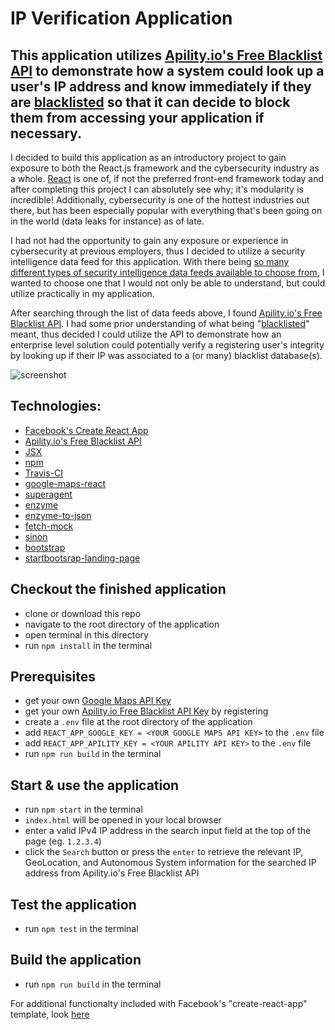 # IP Verification Application 

## This application utilizes [Apility.io's Free Blacklist API](https://apility.io/) to demonstrate how a system could look up a user's IP address and know immediately if they are [blacklisted](https://www.whatismyip.com/why-is-my-ip-blacklisted/) so that it can decide to block them from accessing your application if necessary.

I decided to build this application as an introductory project to gain exposure to both the React.js framework and the cybersecurity industry as a whole.  [React](https://reactjs.org/) is one of, if not the preferred front-end framework today and after completing this project I can absolutely see why; it's modularity is incredible!  Additionally, cybersecurity is one of the hottest industries out there, but has been especially popular with everything that's been going on in the world (data leaks for instance) as of late.  

I had not had the opportunity to gain any exposure or experience in cybersecurity at previous employers, thus I decided to utilize a security intelligence data feed for this application.  With there being [so many different types of security intelligence data feeds available to choose from](https://github.com/hslatman/awesome-threat-intelligence), I wanted to choose one that I would not only be able to understand, but could utilize practically in my application.  

After searching through the list of data feeds above, I found [Apility.io's Free Blacklist API](https://apility.io/).  I had some prior understanding of what being "[blacklisted](https://www.whatismyip.com/why-is-my-ip-blacklisted/)" meant, thus decided I could utilize the API to demonstrate how an enterprise level solution could potentially verify a registering user's integrity by looking up if their IP was associated to a (or many) blacklist database(s).

![screenshot](https://github.com/clfolmar/travis-react-ipverifier/blob/master/screenshot.jpg)

## Technologies:
- [Facebook's Create React App](https://github.com/facebookincubator/create-react-app)
- [Apility.io's Free Blacklist API](https://apility.io/apidocs/)
- [JSX](https://jsx.github.io/)
- [npm](https://github.com/npm/npm)
- [Travis-CI](https://travis-ci.com/)
- [google-maps-react](https://www.npmjs.com/package/google-maps-react)
- [superagent](https://visionmedia.github.io/superagent/)
- [enzyme](https://github.com/airbnb/enzyme)
- [enzyme-to-json](https://github.com/adriantoine/enzyme-to-json)
- [fetch-mock](https://github.com/wheresrhys/fetch-mock)
- [sinon](http://sinonjs.org/)
- [bootstrap](https://getbootstrap.com/)
- [startbootsrap-landing-page](https://github.com/BlackrockDigital/startbootstrap-landing-page)


## Checkout the finished application
- clone or download this repo
- navigate to the root directory of the application
- open terminal in this directory
- run `npm install` in the terminal
## Prerequisites
- get your own [Google Maps API Key](https://developers.google.com/maps/documentation/javascript/get-api-key)
- get your own [Apility.io Free Blacklist API Key](https://dashboard.apility.io/#/register) by registering
- create a `.env` file at the root directory of the application
- add `REACT_APP_GOOGLE_KEY = <YOUR GOOGLE MAPS API KEY>` to the `.env` file
- add `REACT_APP_APILITY_KEY = <YOUR APILITY API KEY>` to the `.env` file
- run `npm run build` in the terminal
## Start & use the application
- run `npm start` in the terminal
- `index.html` will be opened in your local browser
- enter a valid IPv4 IP address in the search input field at the top of the page (eg. `1.2.3.4`)
- click the `Search` button or press the `enter` to retrieve the relevant IP, GeoLocation, and Autonomous System information for the searched IP address from Apility.io's Free Blacklist API
## Test the application
- run `npm test` in the terminal
## Build the application
- run `npm run build` in the terminal


For additional functionalty included with Facebook's "create-react-app" template, look [here](https://github.com/clfolmar/travis-react-ipverifier/blob/master/src/README.md)
